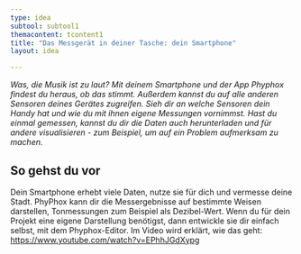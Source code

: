 ```yaml
---
type: idea
subtool: subtool1
themacontent: tcontent1
title: "Das Messgerät in deiner Tasche: dein Smartphone"
layout: idea

---
```


*Was, die Musik ist zu laut? Mit deinem Smartphone und der App Phyphox findest du heraus, ob das stimmt. Außerdem kannst du auf alle anderen Sensoren deines Gerätes zugreifen. Sieh dir an welche Sensoren dein Handy hat und wie du mit ihnen eigene Messungen vornimmst. Hast du einmal gemessen, kannst du dir die Daten auch herunterladen und für andere visualisieren - zum Beispiel, um auf ein Problem aufmerksam zu machen.*

## So gehst du vor
Dein Smartphone erhebt viele Daten, nutze sie für dich und vermesse deine Stadt. PhyPhox kann dir die Messergebnisse auf bestimmte Weisen darstellen, Tonmessungen zum Beispiel als Dezibel-Wert. Wenn du für dein Projekt eine eigene Darstellung benötigst, dann entwickle sie dir einfach selbst, mit dem Phyphox-Editor. Im Video wird erklärt, wie das geht: https://www.youtube.com/watch?v=EPhhJGdXypg
